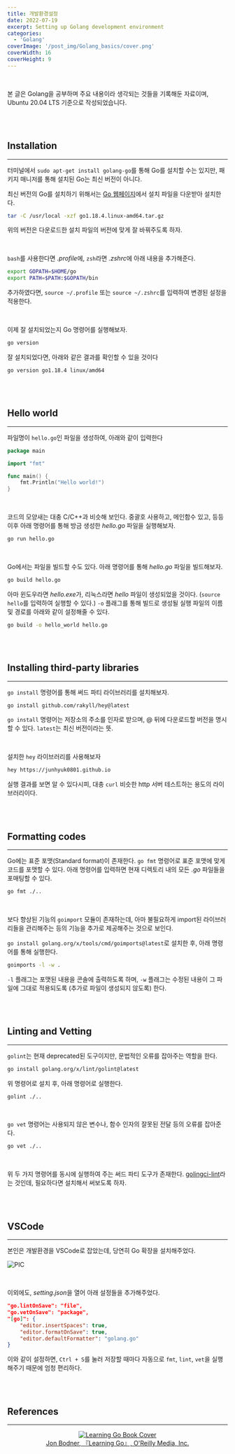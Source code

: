 ```yaml
---
title: 개발환경설정
date: 2022-07-19
excerpt: Setting up Golang development environment
categories:
  - 'Golang'
coverImage: '/post_img/Golang_basics/cover.png'
coverWidth: 16
coverHeight: 9
---
```


<br>

본 글은 Golang을 공부하며 주요 내용이라 생각되는 것들을 기록해둔 자료이며, Ubuntu 20.04 LTS 기준으로 작성되었습니다.

<br><br>

## Installation

---

터미널에서 `sudo apt-get install golang-go`를 통해 Go를 설치할 수는 있지만, 패키지 매니저를 통해 설치된 Go는 최신 버전이 아니다.

최신 버전의 Go를 설치하기 위해서는 [Go 웹페이지](https://go.dev/dl/)에서 설치 파일을 다운받아 설치한다.

```bash
tar -C /usr/local -xzf go1.18.4.linux-amd64.tar.gz
```

위의 버전은 다운로드한 설치 파일의 버전에 맞게 잘 바꿔주도록 하자.

<br>

`bash`를 사용한다면 *.profile*에, `zsh`라면 *.zshrc*에 아래 내용을 추가해준다.

```bash
export GOPATH=$HOME/go
export PATH=$PATH:$GOPATH/bin
```

추가하였다면, `source ~/.profile` 또는 `source ~/.zshrc`를 입력하여 변경된 설정을 적용한다.

<br>

이제 잘 설치되었는지 Go 명령어를 실행해보자.

```bash
go version
```

잘 설치되었다면, 아래와 같은 결과를 확인할 수 있을 것이다

```bash
go version go1.18.4 linux/amd64
```

<br><br>

## Hello world

---

파일명이 `hello.go`인 파일을 생성하여, 아래와 같이 입력한다

```go
package main

import "fmt"

func main() {
    fmt.Println("Hello world!")
}
```

<br>

코드의 모양새는 대충 C/C++과 비슷해 보인다. 중괄호 사용하고, 메인함수 있고, 등등
이후 아래 명령어를 통해 방금 생성한 _hello.go_ 파일을 실행해보자.

```bash
go run hello.go
```

<br>

Go에서는 파일을 빌드할 수도 있다. 아래 명령어를 통해 _hello.go_ 파일을 빌드해보자.

```bash
go build hello.go
```

아마 윈도우라면 *hello.exe*가, 리눅스라면 _hello_ 파일이 생성되었을 것이다. (`source hello`를 입력하여 실행할 수 있다.)
`-o` 플래그를 통해 빌드로 생성될 실행 파일의 이름 및 경로를 아래와 같이 설정해줄 수 있다.

```bash
go build -o hello_world hello.go
```

<br><br>

## Installing third-party libraries

---

`go install` 명령어를 통해 써드 파티 라이브러리를 설치해보자.

```bash
go install github.com/rakyll/hey@latest
```

`go install` 명령어는 저장소의 주소를 인자로 받으며, @ 뒤에 다운로드할 버전을 명시할 수 있다. `latest`는 최신 버전이라는 뜻.

<br>

설치한 `hey` 라이브러리를 사용해보자

```bash
hey https://junhyuk0801.github.io
```

실행 결과를 보면 알 수 있다시피, 대충 `curl` 비슷한 http 서버 테스트하는 용도의 라이브러리이다.

<br><br>

## Formatting codes

---

Go에는 표준 포맷(Standard format)이 존재한다. `go fmt` 명령어로 표준 포맷에 맞게 코드를 포맷할 수 있다. 아래 명령어를 입력하면 현재 디렉토리 내의 모든 _.go_ 파일들을 포매팅할 수 있다.

```bash
go fmt ./..
```

<br>

보다 향상된 기능의 `goimport` 모듈이 존재하는데, 아마 불필요하게 import된 라이브러리들을 관리해주는 등의 기능을 추가로 제공해주는 것으로 보인다.

`go install golang.org/x/tools/cmd/goimports@latest`로 설치한 후, 아래 명령어를 통해 실행한다.

```bash
goimports -l -w .
```

`-l` 플래그는 포맷된 내용을 콘솔에 출력하도록 하며, `-w` 플래그는 수정된 내용이 그 파일에 그대로 적용되도록 (추가로 파일이 생성되지 않도록) 한다.

<br><br>

## Linting and Vetting

---

`golint`는 현재 deprecated된 도구이지만, 문법적인 오류를 잡아주는 역할을 한다.

```bash
go install golang.org/x/lint/golint@latest
```

위 명령어로 설치 후, 아래 명령어로 실행한다.

```bash
golint ./..
```

<br>

`go vet` 명령어는 사용되지 않은 변수나, 함수 인자의 잘못된 전달 등의 오류를 잡아준다.

```bash
go vet ./..
```

<br>

위 두 가지 명령어를 동시에 실행하여 주는 써드 파티 도구가 존재한다. [golingci-lint](https://golangci-lint.run/usage/install/)라는 것인데, 필요하다면 설치해서 써보도록 하자.

<br><br>

## VSCode

---

본인은 개발환경을 VSCode로 잡았는데, 당연히 Go 확장을 설치해주었다.

![PIC](https://raw.githubusercontent.com/junhyuk0801/junhyuk0801.github.io/post-pictures/pictures/Golang%20Basics/Golang/GO1/1.PNG)

<br>

이외에도, *setting.json*을 열어 아래 설정들을 추가해주었다.

```json
"go.lintOnSave": "file",
"go.vetOnSave": "package",
"[go]": {
    "editor.insertSpaces": true,
    "editor.formatOnSave": true,
    "editor.defaultFormatter": "golang.go"
}
```

이와 같이 설정하면, `Ctrl + S`를 눌러 저장할 때마다 자동으로 `fmt`, `lint`, `vet`을 실행해주기 때문에 엄청 편리하다.

<br><br>

## References

---

<center>

[![Learning Go Book Cover](https://learning.oreilly.com/covers/urn:orm:book:9781492077206/400w/)](https://learning.oreilly.com/library/view/learning-go/9781492077206/) <br>
[Jon Bodner, 『Learning Go』, O'Reilly Media, Inc.](https://learning.oreilly.com/library/view/learning-go/9781492077206/)

</center>

<br><br>
